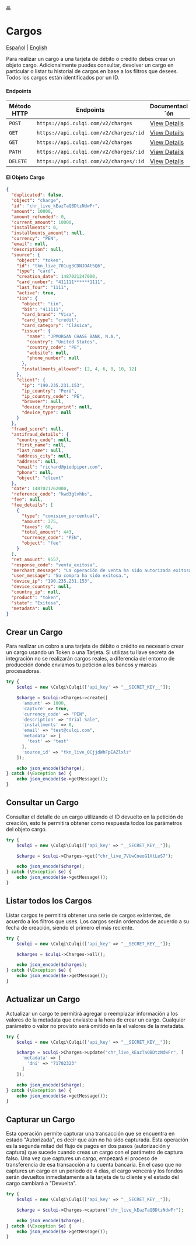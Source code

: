 [:back:](/docs/README.md)

# Cargos

[Español](/docs/charges/README.es.md) |
[English](/docs/charges/README.md)

Para realizar un cargo a una tarjeta de débito o crédito debes crear un objeto cargo. Adicionalmente puedes consultar, devolver un cargo en particular o listar tu historial de cargos en base a los filtros que desees. Todos los cargos están identificados por un ID.

#### Endpoints

| Método HTTP | Endpoints                              | Documentaci´ón                                           |
| ----------- | -------------------------------------- | -------------------------------------------------------- |
| `POST`      | `https://api.culqi.com/v2/charges`     | [View Details](https://www.culqi.com/api/#cargos#create) |
| `GET`       | `https://api.culqi.com/v2/charges/:id` | [View Details](https://www.culqi.com/api/#cargos#detail) |
| `GET`       | `https://api.culqi.com/v2/charges`     | [View Details](https://www.culqi.com/api/#cargos#list)   |
| `PATH`      | `https://api.culqi.com/v2/charges/:id` | [View Details](https://www.culqi.com/api/#cargos#update) |
| `DELETE`    | `https://api.culqi.com/v2/charges/:id` | [View Details](https://www.culqi.com/api/#cargos#delete) |

#### El Objeto Cargo

```json
{
  "duplicated": false,
  "object": "charge",
  "id": "chr_live_kEazTaQBDtzNdwFr",
  "amount": 10000,
  "amount_refunded": 0,
  "current_amount": 10000,
  "installments": 0,
  "installments_amount": null,
  "currency": "PEN",
  "email": null,
  "description": null,
  "source": {
    "object": "token",
    "id": "tkn_live_701ug3CDNJOAt5Q6",
    "type": "card",
    "creation_date": 1487021247000,
    "card_number": "411111******1111",
    "last_four": "1111",
    "active": true,
    "iin": {
      "object": "iin",
      "bin": "411111",
      "card_brand": "Visa",
      "card_type": "credit",
      "card_category": "Clásica",
      "issuer": {
        "name": "JPMORGAN CHASE BANK, N.A.",
        "country": "United States",
        "country_code": "PE",
        "website": null,
        "phone_number": null
      },
      "installments_allowed": [2, 4, 6, 8, 10, 12]
    },
    "client": {
      "ip": "190.235.231.153",
      "ip_country": "Perú",
      "ip_country_code": "PE",
      "browser": null,
      "device_fingerprint": null,
      "device_type": null
    }
  },
  "fraud_score": null,
  "antifraud_details": {
    "country_code": null,
    "first_name": null,
    "last_name": null,
    "address_city": null,
    "address": null,
    "email": "richard@piedpiper.com",
    "phone": null,
    "object": "client"
  },
  "date": 1487021262000,
  "reference_code": "kwd3glvhbs",
  "fee": null,
  "fee_details": [
    {
      "type": "comision_porcentual",
      "amount": 375,
      "taxes": 68,
      "total_amount": 443,
      "currency_code": "PEN",
      "object": "fee"
    }
  ],
  "net_amount": 9557,
  "response_code": "venta_exitosa",
  "merchant_message": "La operación de venta ha sido autorizada exitosamente",
  "user_message": "Su compra ha sido exitosa.",
  "device_ip": "190.235.231.153",
  "device_country": null,
  "country_ip": null,
  "product": "token",
  "state": "Exitosa",
  "metadata": null
}
```

## Crear un Cargo

Para realizar un cobro a una tarjeta de débito o crédito es necesario crear un cargo usando un Token o una Tarjeta. Si utilizas tu llave secreta de integración no se realizarán cargos reales, a diferencia del entorno de producción donde enviamos tu petición a los bancos y marcas procesadoras.

```php
try {
    $culqi = new \Culqi\Culqi(['api_key' => "__SECRET_KEY__"]);

    $charge = $culqi->Charges->create([
      'amount' => 1000,
      'capture' => true,
      'currency_code' => "PEN",
      'description' => "Trial Sale",
      'installments' => 0,
      'email' => "test@culqi.com",
      'metadata' => [
        'test' => "test"
      ],
      'source_id' => "tkn_live_0CjjdWhFpEAZlxlz"
    ]);

    echo json_encode($charge);
} catch (\Exception $e) {
    echo json_encode($e->getMessage());
}
```

## Consultar un Cargo

Consultar el detalle de un cargo utilizando el ID devuelto en la petición de creación, esto te permitirá obtener como respuesta todos los parámetros del objeto cargo.

```php
try {
    $culqi = new \Culqi\Culqi(['api_key' => "__SECRET_KEY__"]);

    $charge = $culqi->Charges->get("chr_live_7VUwCneoG1XtLeS7");

    echo json_encode($charge);
} catch (\Exception $e) {
    echo json_encode($e->getMessage());
}
```

## Listar todos los Cargos

Listar cargos te permitirá obtener una serie de cargos existentes, de acuerdo a los filtros que uses. Los cargos serán ordenados de acuerdo a su fecha de creación, siendo el primero el más reciente.

```php
try {
    $culqi = new \Culqi\Culqi(['api_key' => "__SECRET_KEY__"]);

    $charges = $culqi->Charges->all();

    echo json_encode($charges);
} catch (\Exception $e) {
    echo json_encode($e->getMessage());
}
```

## Actualizar un Cargo

Actualizar un cargo te permitirá agregar o reemplazar información a los valores de la metadata que enviaste a la hora de crear un cargo. Cualquier parámetro o valor no provisto será omitido en la el valores de la metadata.

```php
try {
    $culqi = new \Culqi\Culqi(['api_key' => "__SECRET_KEY__"]);

    $charge = $culqi->Charges->update("chr_live_kEazTaQBDtzNdwFr", [
      'metadata' => [
        'dni' => "71702323"
      ]
    ]);

    echo json_encode($charge);
} catch (\Exception $e) {
    echo json_encode($e->getMessage());
}
```

## Capturar un Cargo

Esta operación permite capturar una transacción que se encuentra en estado "Autorizada", es decir que aún no ha sido capturada. Esta operación es la segunda mitad del flujo de pagos en dos pasos (autorización y captura) que sucede cuando creas un cargo con el parámetro de captura falso. Una vez que captures un cargo, empezará el proceso de transferencia de esa transacción a tu cuenta bancaria. En el caso que no captures un cargo en un periodo de 4 días, el cargo vencerá y los fondos serán devueltos inmediatamente a la tarjeta de tu cliente y el estado del cargo cambiará a "Devuelta".

```php
try {
    $culqi = new \Culqi\Culqi(['api_key' => "__SECRET_KEY__"]);

    $charge = $culqi->Charges->capture("chr_live_kEazTaQBDtzNdwFr");

    echo json_encode($charge);
} catch (\Exception $e) {
    echo json_encode($e->getMessage());
}
```
